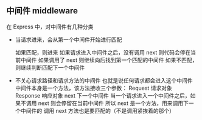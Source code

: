 ## 中间件 middleware

在 Express 中，对中间件有几种分类

- 当请求进来，会从第一个中间件开始进行匹配

  如果匹配，则进来
  如果请求进入中间件之后，没有调用 next 则代码会停在当前中间件
  如果调用了 next 则继续向后找到第一个匹配的中间件
  如果不匹配，则继续判断匹配下一个中间件

- 不关心请求路径和请求方法的中间件
  也就是说任何请求都会进入这个中间件
  中间件本身是一个方法，该方法接收三个参数：
  Request 请求对象
  Response 响应对象
  next     下一个中间件
  当一个请求进入一个中间件之后，如果不调用 next 则会停留在当前中间件
  所以 next 是一个方法，用来调用下一个中间件的
  调用 next 方法也是要匹配的（不是调用紧挨着的那个）

